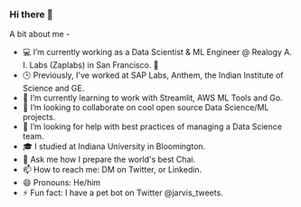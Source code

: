 ### Hi there 👋


A bit about me -

- 💻 I’m currently working as a Data Scientist & ML Engineer @ Realogy A. I. Labs (Zaplabs) in San Francisco. 🌁
- 🕒 Previously, I've worked at SAP Labs, Anthem, the Indian Institute of Science and GE.
- 🌱 I’m currently learning to work with Streamlit, AWS ML Tools and Go.
- 👯 I’m looking to collaborate on cool open source Data Science/ML projects.
- 🤔 I’m looking for help with best practices of managing a Data Science team.
- 🎓 I studied at Indiana University in Bloomington. 
- 💬 Ask me how I prepare the world's best Chai.
- 📫 How to reach me: DM on Twitter, or Linkedin.
- 😄 Pronouns: He/him
- ⚡ Fun fact: I have a pet bot on Twitter @jarvis_tweets.

